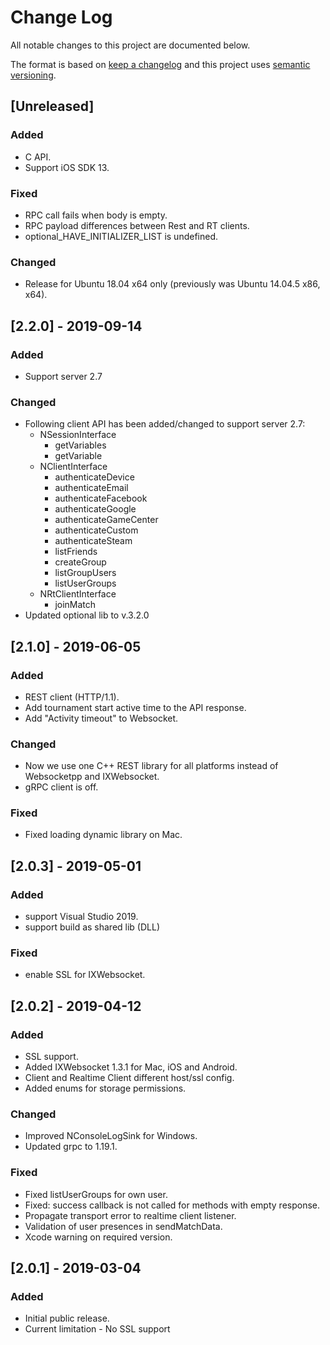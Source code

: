 # Change Log

All notable changes to this project are documented below.

The format is based on [keep a changelog](http://keepachangelog.com/) and this project uses [semantic versioning](http://semver.org/).

## [Unreleased]
### Added
- C API.
- Support iOS SDK 13.

### Fixed
- RPC call fails when body is empty.
- RPC payload differences between Rest and RT clients.
- optional_HAVE_INITIALIZER_LIST is undefined.

### Changed
- Release for Ubuntu 18.04 x64 only (previously was Ubuntu 14.04.5 x86, x64).

## [2.2.0] - 2019-09-14
### Added
- Support server 2.7

### Changed
- Following client API has been added/changed to support server 2.7:
  - NSessionInterface
    - getVariables
    - getVariable
  - NClientInterface
    - authenticateDevice
    - authenticateEmail
    - authenticateFacebook
    - authenticateGoogle
    - authenticateGameCenter
    - authenticateCustom
    - authenticateSteam
    - listFriends
    - createGroup
    - listGroupUsers
    - listUserGroups
  - NRtClientInterface
    - joinMatch
- Updated optional lib to v.3.2.0

## [2.1.0] - 2019-06-05
### Added
- REST client (HTTP/1.1).
- Add tournament start active time to the API response.
- Add "Activity timeout" to Websocket.

### Changed
- Now we use one C++ REST library for all platforms instead of Websocketpp and IXWebsocket.
- gRPC client is off.

### Fixed
- Fixed loading dynamic library on Mac.

## [2.0.3] - 2019-05-01
### Added
- support Visual Studio 2019.
- support build as shared lib (DLL)

### Fixed
- enable SSL for IXWebsocket.

## [2.0.2] - 2019-04-12
### Added
- SSL support.
- Added IXWebsocket 1.3.1 for Mac, iOS and Android.
- Client and Realtime Client different host/ssl config.
- Added enums for storage permissions.

### Changed
- Improved NConsoleLogSink for Windows.
- Updated grpc to 1.19.1.

### Fixed
- Fixed listUserGroups for own user.
- Fixed: success callback is not called for methods with empty response.
- Propagate transport error to realtime client listener.
- Validation of user presences in sendMatchData.
- Xcode warning on required version.

## [2.0.1] - 2019-03-04
### Added
- Initial public release.
- Current limitation - No SSL support
